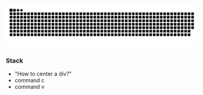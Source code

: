 <picture>
  <source media="(prefers-color-scheme: dark)" srcset="https://raw.githubusercontent.com/Satttoshi/Satttoshi/output/github-contribution-grid-snake-dark.svg">
  <source media="(prefers-color-scheme: light)" srcset="https://raw.githubusercontent.com/Satttoshi/Satttoshi/output/github-contribution-grid-snake.svg">
  <img alt="github contribution grid snake animation" src="https://raw.githubusercontent.com/Satttoshi/Satttoshi/output/github-contribution-grid-snake.svg">
</picture>

### Stack
- "How to center a div?"
- command c
- command v

